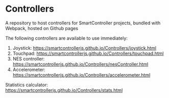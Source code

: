 # Controllers
A repository to host controllers for SmartController projects, bundled with Webpack, hosted on Github pages


The following controllers are available to use immediately: 
1. Joystick: https://smartcontrollerjs.github.io/Controllers/joystick.html
2. Touchpad: https://smartcontrollerjs.github.io/Controllers/touchpad.html
3. NES controller: https://smartcontrollerjs.github.io/Controllers/nesController.html
4. Accelerometer: https://smartcontrollerjs.github.io/Controllers/accelerometer.html

Statistics calculator: https://smartcontrollerjs.github.io/Controllers/stats.html

